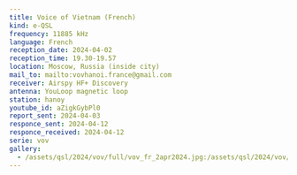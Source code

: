 ```yaml
---
title: Voice of Vietnam (French)
kind: e-QSL
frequency: 11885 kHz
language: French
reception_date: 2024-04-02
reception_time: 19.30-19.57
location: Moscow, Russia (inside city)
mail_to: mailto:vovhanoi.france@gmail.com
receiver: Airspy HF+ Discovery
antenna: YouLoop magnetic loop
station: hanoy
youtube_id: aZigkGybPl0
report_sent: 2024-04-03
responce_sent: 2024-04-12
responce_received: 2024-04-12
serie: vov
gallery:
  - /assets/qsl/2024/vov/full/vov_fr_2apr2024.jpg:/assets/qsl/2024/vov/small/vov_fr_2apr2024.jpg
---
```

